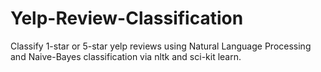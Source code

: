 # Yelp-Review-Classification
Classify 1-star or 5-star yelp reviews using Natural Language Processing and Naive-Bayes classification via nltk and sci-kit learn.
